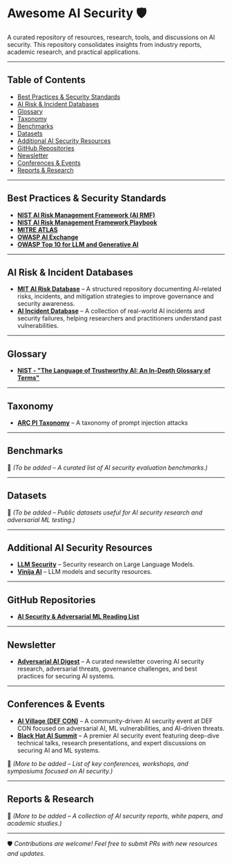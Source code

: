 # Awesome AI Security 🛡️  

A curated repository of resources, research, tools, and discussions on AI security. This repository consolidates insights from industry reports, academic research, and practical applications.  

---

## Table of Contents  

- [Best Practices & Security Standards](#best-practices--security-standards)  
- [AI Risk & Incident Databases](#ai-risk--incident-databases)  
- [Glossary](#glossary)  
- [Taxonomy](#taxonomy)  
- [Benchmarks](#benchmarks)  
- [Datasets](#datasets)  
- [Additional AI Security Resources](#additional-ai-security-resources)  
- [GitHub Repositories](#github-repositories)  
- [Newsletter](#newsletter)  
- [Conferences & Events](#conferences--events)  
- [Reports & Research](#reports--research)  

---

## Best Practices & Security Standards  

- **[NIST AI Risk Management Framework (AI RMF)](https://nvlpubs.nist.gov/nistpubs/ai/NIST.AI.100-1.pdf)**  
- **[NIST AI Risk Management Framework Playbook](https://airc.nist.gov/airmf-resources/playbook/)**  
- **[MITRE ATLAS](http://atlas.mitre.org)**  
- **[OWASP AI Exchange](https://owaspai.org/docs/ai_security_overview/)**  
- **[OWASP Top 10 for LLM and Generative AI](https://owasp.org/www-project-top-10-for-large-language-model-applications/)**  

---

## AI Risk & Incident Databases  

- **[MIT AI Risk Database](https://airisk.mit.edu/)** – A structured repository documenting AI-related risks, incidents, and mitigation strategies to improve governance and security awareness.  
- **[AI Incident Database](https://incidentdatabase.ai/)** – A collection of real-world AI incidents and security failures, helping researchers and practitioners understand past vulnerabilities.  

---

## Glossary  

- **[NIST - "The Language of Trustworthy AI: An In-Depth Glossary of Terms"](https://airc.nist.gov/glossary/)**  

---

## Taxonomy  

- **[ARC PI Taxonomy](https://github.com/Arcanum-Sec/arc_pi_taxonomy)** – A taxonomy of prompt injection attacks  

---

## Benchmarks  

📌 *(To be added – A curated list of AI security evaluation benchmarks.)*  

---

## Datasets  

📌 *(To be added – Public datasets useful for AI security research and adversarial ML testing.)*  

---

## Additional AI Security Resources  

- **[LLM Security](http://llmsecurity.net)** – Security research on Large Language Models.  
- **[Vinija AI](http://vinija.ai/models/LLM/)** – LLM models and security resources.  

---

## GitHub Repositories  

- **[AI Security & Adversarial ML Reading List](https://github.com/AI-secure/awesome-adversarial-machine-learning)**  

---

## Newsletter  

- **[Adversarial AI Digest](https://www.linkedin.com/newsletters/adversarial-ai-digest-7298813894498598912/)** – A curated newsletter covering AI security research, adversarial threats, governance challenges, and best practices for securing AI systems.  

---

## Conferences & Events  

- **[AI Village (DEF CON)](https://aivillage.org/)** – A community-driven AI security event at DEF CON focused on adversarial AI, ML vulnerabilities, and AI-driven threats.  
- **[Black Hat AI Summit](https://www.blackhat.com/)** – A premier AI security event featuring deep-dive technical talks, research presentations, and expert discussions on securing AI and ML systems.  

📌 *(More to be added – List of key conferences, workshops, and symposiums focused on AI security.)*  

---

## Reports & Research  

📌 *(More to be added – A collection of AI security reports, white papers, and academic studies.)*  

---

🛡️ *Contributions are welcome! Feel free to submit PRs with new resources and updates.*  
